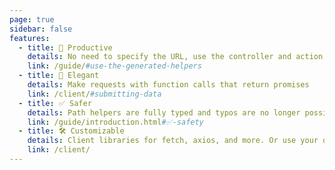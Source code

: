 ```yaml
---
page: true
sidebar: false
features:
  - title: 🚀 Productive 
    details: No need to specify the URL, use the controller and action name
    link: /guide/#use-the-generated-helpers
  - title: 🎩 Elegant 
    details: Make requests with function calls that return promises
    link: /client/#submitting-data
  - title: ✅ Safer
    details: Path helpers are fully typed and typos are no longer possible
    link: /guide/introduction.html#✅-safety
  - title: 🛠 Customizable
    details: Client libraries for fetch, axios, and more. Or use your own code
    link: /client/
---
```


<script setup>
import Home from '/@theme/components/Home.vue'
</script>

<Home />
